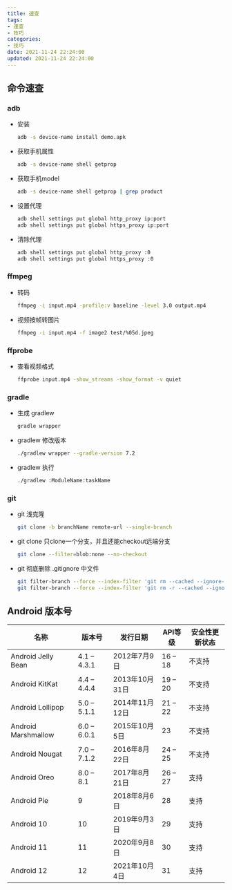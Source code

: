 ```yaml
---
title: 速查
tags:
- 速查
- 技巧
categories:
- 技巧
date: 2021-11-24 22:24:00
updated: 2021-11-24 22:24:00
---
```



## 命令速查

### adb

- 安装
    ```bash
    adb -s device-name install demo.apk
    ```
- 获取手机属性
    ```bash
    adb -s device-name shell getprop
    ```
- 获取手机model
    ```bash
    adb -s device-name shell getprop | grep product
    ```
- 设置代理
    ```bash
    adb shell settings put global http_proxy ip:port
    adb shell settings put global https_proxy ip:port
    ```
- 清除代理
    ```bash
    adb shell settings put global http_proxy :0
    adb shell settings put global https_proxy :0
    ```

<!-- more -->

### ffmpeg 

- 转码
    ```bash
    ffmpeg -i input.mp4 -profile:v baseline -level 3.0 output.mp4
    ```
- 视频按帧转图片
    ```bash
    ffmpeg -i input.mp4 -f image2 test/%05d.jpeg
    ```

### ffprobe

- 查看视频格式
    ```bash
    ffprobe input.mp4 -show_streams -show_format -v quiet
    ```

### gradle

- 生成 gradlew
    ```bash
    gradle wrapper
    ```
- gradlew 修改版本
    ```bash
    ./gradlew wrapper --gradle-version 7.2
    ```
- gradlew 执行
    ```bash
    ./gradlew :ModuleName:taskName
    ```

### git

- git 浅克隆
    ```bash
    git clone -b branchName remote-url --single-branch
    ```
- git clone 只clone一个分支，并且还能checkout远端分支
    ```bash
    git clone --filter=blob:none --no-checkout
    ```
- git 彻底删除 .gitignore 中文件
    ```bash
    git filter-branch --force --index-filter 'git rm --cached --ignore-unmatch file.txt' --prune-empty --tag-name-filter cat -- --all
    git filter-branch --force --index-filter 'git rm -r --cached --ignore-unmatch file_dir' --prune-empty --tag-name-filter cat -- --all
    ```

## Android 版本号

| 名称                 | 版本号       | 发行日期       | API等级  |  安全性更新状态 |
| ------------------- | ----------- | ------------- | ------- | ------------- |
| Android Jelly Bean  | 4.1 – 4.3.1 | 2012年7月9日   | 16 – 18 | 不支持         |
| Android KitKat      | 4.4 – 4.4.4 | 2013年10月31日 | 19 – 20 | 不支持         |
| Android Lollipop    | 5.0 – 5.1.1 | 2014年11月12日 | 21 – 22 | 不支持         |
| Android Marshmallow | 6.0 – 6.0.1 | 2015年10月5日  | 23      | 不支持         |
| Android Nougat      | 7.0 – 7.1.2 | 2016年8月22日  | 24 – 25 | 不支持         |
| Android Oreo        | 8.0 – 8.1   | 2017年8月21日  | 26 – 27 | 支持           |
| Android Pie         | 9           | 2018年8月6日   | 28      | 支持           |
| Android 10          | 10          | 2019年9月3日   | 29      | 支持           |
| Android 11          | 11          | 2020年9月8日   | 30      | 支持           |
| Android 12          | 12          | 2021年10月4日  | 31      | 支持           |


